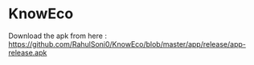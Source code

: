 # KnowEco

Download the apk from here : https://github.com/RahulSoni0/KnowEco/blob/master/app/release/app-release.apk
